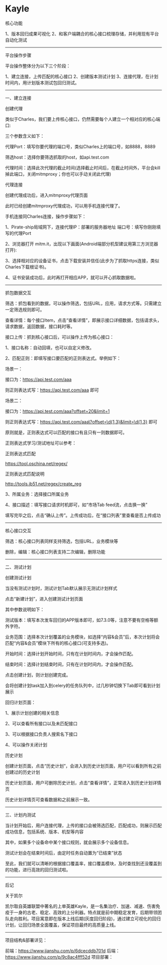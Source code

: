# Kayle

核心功能

1、版本回归成果可视化
2、和客户端耦合的核心接口梳理存储，并利用现有平台自动化测试

--------------------------------------------------------------------

平台操作步骤

平台操作整体分为以下三个阶段：

1、建立连接，上传匹配的核心接口
2、创建版本测试计划
3、连接代理，在计划时间内，用计划版本测试包回归测试。

--------------------------------------------------------------------
一、建立连接

创建代理

类似于Charles，我们要上传核心接口，仍然需要每个人建立一个相对应的核心端口:



三个参数含义如下：

代理Port：填写你要代理的端口号，类似Charles上的端口号，如8888，8889

筛选host：选择你要筛选抓取的host，如api.test.com

代理时间：选择此次代理的截止时间(选择截止时间后，在截止时间外，平台会kill掉此端口，关闭mitmproxy；你也可以手动关闭此代理)

代理连接

创建代理成功后，进入mitmproxy代理页面

此时已经创建mitmproxy代理成功，可以用手机连接代理了。

手机连接同Charles连接，操作步骤如下：

1、Pirate-ship局域网下，连接代理IP：部署的服务器地址  端口号：填写你刚刚填写的代理Port

2、浏览器打开 mitm.it，出现以下画面(Android端部分机型建议用第三方浏览器打开):

3、选择相对应的设备证书，点击下载安装并信任(此步为了抓取https连接，类似Charles下载根证书)。

4、证书安装成功后，此时再打开相应APP，就可以开心抓取数据啦。

--------------------------------------------------------------------

抓包数据交互

筛选：抓包看到的数据，可以操作筛选，包括URL，应用，请求方式等。只需建立一定筛选规则即可。

查看详情：每个接口Item，点击“查看详情”，即展示接口详细数据，包括请求头，请求数据，返回数据，接口耗时等。

接口上传：抓到核心接口后，可以操作上传为核心接口：

1、接口名称：自动回填，也可以自定义修改。

2、匹配正则：即填写接口要匹配的正则表达式。举例如下：

场景一：

接口为：https://api.test.com/aaa

则正则表达式写：https://api.test.com/aaa 即可

场景二：

接口为：https://api.test.com/aaa?offset=20&limit=1

则正则表达式写：https://api.test.com/aaa\?offset=\d{1,3}&limit=\d{1,3} 即可

原则就是，正则表达式可以匹配的接口有且只有一则数据即可。

正则表达式学习/测试地址可以参考：

正则表达式匹配

https://tool.oschina.net/regex/

正则表达式匹配说明

http://tools.jb51.net/regex/create_reg

3、所属业务：选择接口所属业务

4、接口描述：填写接口请求时机即可，如“市场Tab feed流，点击换一换”

填写完毕之后，点击“确认上传”。上传成功后，在“接口列表”里查看是否上传成功

--------------------------------------------------------------------

核心接口交互

筛选：核心接口列表同样支持筛选，包括URL，业务模块等

删除，编辑：核心接口列表支持二次编辑，删除功能

--------------------------------------------------------------------

二、测试计划

创建测试计划

当没有测试计划时，测试计划Tab默认展示无测试计划样式

点击“新建计划”，进入创建测试计划页面

其中参数说明如下：

测试版本：填写本次发车回归的APP版本即可，如7.3.0等，注意不要有空格等额外字符。

业务范围：选择本次计划覆盖的业务模块，如选择“内容&会员”后，本次计划将会匹配“内容&会员”模块下所有的核心接口(可支持多选)。

开始时间：选择计划开始时间，只有在计划时间内，才会操作匹配。

结束时间：选择计划结束时间，只有在计划时间内，才会操作匹配。

点击创建计划，则计划创建完成。

会将创建计划task加入到celery的任务队列中，过几秒钟切换下Tab即可看到计划展示

回归计划页面：

1、展示计划创建的相关信息

2、可以查看所有接口以及未匹配接口

3、可以根据接口负责人搜索名下接口

4、可以操作关闭计划


历史计划

创建计划页面，点击“历史计划”，会进入到历史计划页面，用户可以看到所有之前创建过的历史计划

历史计划页面，用户可删除历史计划，点击“查看详情”，正常进入到历史计划详情页

历史计划详情页可查看数据和之前展示一致。

--------------------------------------------------------------------

三、计划内测试

当计划开始后，用户连接代理，上传的接口会被筛选匹配，匹配成功，则展示匹配成功信息，包括系统、版本、机型等内容

其中，如果多个设备命中某个接口规则，就会展示多个设备信息。

测试计划会在结束时间后，由定时任务自动置为“已结束”状态

至此，我们就可以清晰的根据接口覆盖率，接口覆盖模块，及时查找到还没覆盖到的功能，进行高效的回归测试啦。

--------------------------------------------------------------------

后记

关于凯尔

凯尔取自英雄联盟中著名的上单英雄Kayle，是一名集治疗、加速、减速、伤害免疫于一身的古老、稳定、高效的上分利器。特点就是前中期稳定发育，后期带领团队走向胜利。项目寓意即在版本上线后期(灰度回归阶段)，通过建立可视化的回归计划，让回归场景全面覆盖，保证项目最终的高质量上线。

--------------------------------------------------------------------

项目结构&部署详见：

前端：https://www.jianshu.com/p/6dcecddb701d
后端：https://www.jianshu.com/p/9c8ac4fff52d
项目部署：
